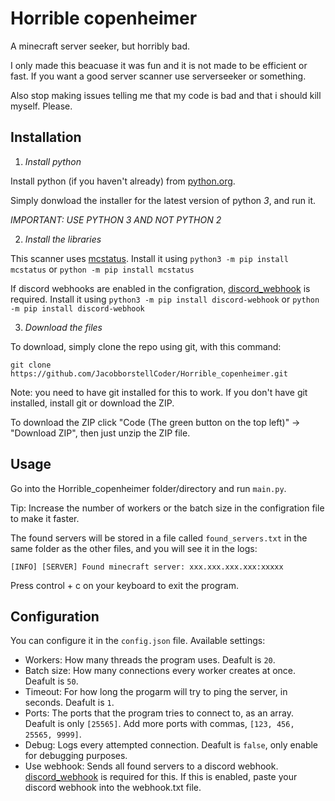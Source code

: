 # Horrible copenheimer
A minecraft server seeker, but horribly bad.

I only made this beacuase it was fun and it is not made to be efficient or fast. If you want a good server scanner use serverseeker or something.

Also stop making issues telling me that my code is bad and that i should kill myself. Please.

## Installation
1. *Install python*

Install python (if you haven't already) from [python.org](https://python.org).

Simply donwload the installer for the latest version of python *3*, and run it.
   
*IMPORTANT: USE PYTHON 3 AND NOT PYTHON 2*

2. *Install the libraries*

This scanner uses [mcstatus](https://github.com/py-mine/mcstatus). Install it using `python3 -m pip install mcstatus` or `python -m pip install mcstatus`

If discord webhooks are enabled in the configration, [discord_webhook](https://github.com/lovvskillz/python-discord-webhook) is required. Install it using `python3 -m pip install discord-webhook` or `python -m pip install discord-webhook`
   
3. *Download the files*

To download, simply clone the repo using git, with this command:

`git clone https://github.com/JacobborstellCoder/Horrible_copenheimer.git`

Note: you need to have git installed for this to work. If you don't have git installed, install git or download the ZIP.
  
To download the ZIP click "Code (The green button on the top left)" -> "Download ZIP", then just unzip the ZIP file.

## Usage
Go into the Horrible_copenheimer folder/directory and run `main.py`.

Tip: Increase the number of workers or the batch size in the configration file to make it faster.

The found servers will be stored in a file called `found_servers.txt` in the same folder as the other files, and you will see it in the logs:

`[INFO] [SERVER] Found minecraft server: xxx.xxx.xxx.xxx:xxxxx`

Press control + c on your keyboard to exit the program.

## Configuration
You can configure it in the `config.json` file.
Available settings:
 - Workers: How many threads the program uses. Deafult is `20`.
 - Batch size: How many connections every worker creates at once. Deafult is `50`.
 - Timeout: For how long the progarm will try to ping the server, in seconds. Deafult is `1`.
 - Ports: The ports that the program tries to connect to, as an array. Deafult is only `[25565]`. Add more ports with commas, `[123, 456, 25565, 9999]`.
 - Debug: Logs every attempted connection. Deafult is `false`, only enable for debugging purposes.
 - Use webhook: Sends all found servers to a discord webhook. [discord_webhook](https://github.com/lovvskillz/python-discord-webhook) is required for this. If this is enabled, paste your discord webhook into the webhook.txt file.

